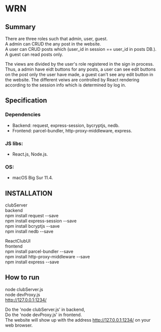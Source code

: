 # WRN

## Summary
There are three roles such that admin, user, guest.  
A admin can CRUD the any post in the website.   
A user can CRUD posts which (user_id in session == user_id in posts DB.). 
A guest can read posts only.   

The views are divided by the user's role registered in the sign in process.   
Thus, a admin have eidt buttons for any posts, a user can see edit buttons on the post only the user have made, a guest can't see any edit button in the website. The different veiws are controlled by React rendering according to the session info which is determined by log in.

## Specification
### Dependencies
- Backend: request, express-session, bycryptjs, nedb. <br>
- Frontend: parcel-bundler, http-proxy-middleware, express.

### JS libs:
- React.js, Node.js.

### OS: 
- macOS Big Sur 11.4.

## INSTALLATION
clubServer <br>
    backend<br>
npm install request --save   
npm install express-session --save  
npm install bcryptjs --save  
npm install nedb --save  

ReactClubUI<br>
    frontend<br> 
npm install parcel-bundler --save  
npm install http-proxy-middleware --save  
npm install express --save  

## How to run
node clubServer.js  
node devProxy.js   
http://127.0.0.1:1234/

Do the 'node clubServer.js' in backend, <br>
Do the 'node devProxy.js' in frontend. <br>
The website will show up with the address http://127.0.0.1:1234/ on your web browser.
